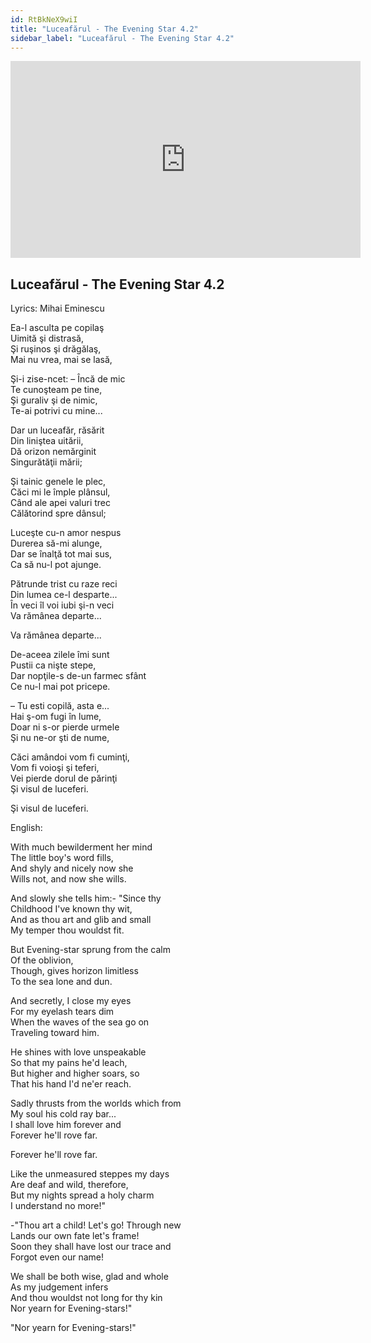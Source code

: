 ```yaml
---
id: RtBkNeX9wiI
title: "Luceafărul - The Evening Star 4.2"
sidebar_label: "Luceafărul - The Evening Star 4.2"
---
```


<div class="video-float-container">
  <iframe
    width="560"
    height="315"
    src="https://www.youtube.com/embed/RtBkNeX9wiI"
    title="YouTube video player"
    frameborder="0"
    allow="accelerometer; autoplay; clipboard-write; encrypted-media; gyroscope; picture-in-picture; web-share"
    referrerpolicy="strict-origin-when-cross-origin"
    allowfullscreen
  ></iframe>
</div>

## Luceafărul - The Evening Star 4.2

Lyrics: Mihai Eminescu

Ea-l asculta pe copilaş  
Uimită şi distrasă,  
Şi ruşinos şi drăgălaş,  
Mai nu vrea, mai se lasă,

Şi-i zise-ncet: – Încă de mic  
Te cunoşteam pe tine,  
Şi guraliv şi de nimic,  
Te-ai potrivi cu mine...

Dar un luceafăr, răsărit  
Din liniştea uitării,  
Dă orizon nemărginit  
Singurătăţii mării;

Şi tainic genele le plec,  
Căci mi le împle plânsul,  
Când ale apei valuri trec  
Călătorind spre dânsul;

Luceşte cu-n amor nespus  
Durerea să-mi alunge,  
Dar se înalţă tot mai sus,  
Ca să nu-l pot ajunge.

Pătrunde trist cu raze reci  
Din lumea ce-l desparte...  
În veci îl voi iubi şi-n veci  
Va rămânea departe...

Va rămânea departe...

De-aceea zilele îmi sunt  
Pustii ca nişte stepe,  
Dar nopţile-s de-un farmec sfânt  
Ce nu-l mai pot pricepe.

– Tu esti copilă, asta e...  
Hai ş-om fugi în lume,  
Doar ni s-or pierde urmele  
Şi nu ne-or şti de nume,

Căci amândoi vom fi cuminţi,  
Vom fi voioşi şi teferi,  
Vei pierde dorul de părinţi  
Şi visul de luceferi.

Şi visul de luceferi.

English:

With much bewilderment her mind  
The little boy's word fills,  
And shyly and nicely now she  
Wills not, and now she wills.  
   
And slowly she tells him:- "Since thy  
Childhood I've known thy wit,  
And as thou art and glib and small  
My temper thou wouldst fit.  
   
But Evening-star sprung from the calm  
Of the oblivion,  
Though, gives horizon limitless  
To the sea lone and dun.  
   
And secretly, I close my eyes  
For my eyelash tears dim  
When the waves of the sea go on  
Traveling toward him.  
   
He shines with love unspeakable  
So that my pains he'd leach,  
But higher and higher soars, so  
That his hand I'd ne'er reach.  
   
Sadly thrusts from the worlds which from  
My soul his cold ray bar...  
I shall love him forever and  
Forever he'll rove far.

Forever he'll rove far.  
   
Like the unmeasured steppes my days  
Are deaf and wild, therefore,  
But my nights spread a holy charm  
I understand no more!"  
   
-"Thou art a child! Let's go! Through new  
Lands our own fate let's frame!  
Soon they shall have lost our trace and  
Forgot even our name!  
   
We shall be both wise, glad and whole  
As my judgement infers  
And thou wouldst not long for thy kin  
Nor yearn for Evening-stars!"

"Nor yearn for Evening-stars!"
